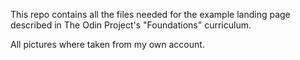 This repo contains all the files needed for the example landing page described in The Odin Project's "Foundations" curriculum.

All pictures where taken from my own account.
